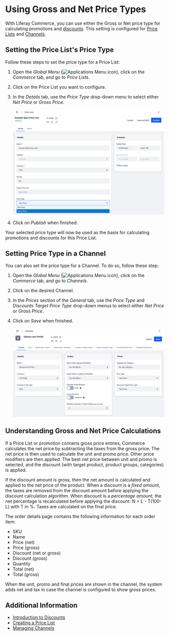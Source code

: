# Using Gross and Net Price Types

With Liferay Commerce, you can use either the Gross or Net price type for calculating promotions and [discounts](../../promoting-products/introduction-to-discounts.md). This setting is configured for [Price Lists](../managing-price/creating-a-price-list.md) and [Channels](../../starting-a-store/channels/introduction-to-channels.md).

## Setting the Price List's Price Type

Follow these steps to set the price type for a Price List:

1. Open the *Global Menu* (![Applications Menu icon](../../images/icon-applications-menu.png)), click on the *Commerce* tab, and go to *Price Lists*.

1. Click on the Price List you want to configure.

1. In the *Details* tab, use the *Price Type* drop-down menu to select either *Net Price* or *Gross Price*.

    ![Select either Gross or Net Price.](./setting-gross-and-net-price/images/01.png)

1. Click on *Publish* when finished.

Your selected price type will now be used as the basis for calculating promotions and discounts for this Price List.

## Setting Price Type in a Channel

You can also set the price type for a Channel. To do so, follow these step:

1. Open the *Global Menu* (![Applications Menu icon](../../images/icon-applications-menu.png)), click on the *Commerce* tab, and go to *Channels*.

1. Click on the desired Channel.

1. In the *Prices* section of the *General* tab, use the *Price Type* and *Discounts Target Price Type* drop-down menus to select either *Net Price* or *Gross Price*.

1. Click on *Save* when finished.

    ![Select the desired price types, and click on Save when finished.](./setting-gross-and-net-price/images/03.png)

## Understanding Gross and Net Price Calculations

If a Price List or promotion contains gross price entries, Commerce calculates the net price by subtracting the taxes from the gross price. The net price is then used to calculate the unit and promo price. Other price modifiers are then applied. The best net price between unit and promo is selected, and the discount (with target product, product groups, categories) is applied.

If the discount amount is gross, then the net amount is calculated and applied to the net price of the product. When a discount is a *fixed amount*, the taxes are removed from the discount amount before applying the discount calculation algorithm. When discount is a *percentage amount*, the net percentage is recalculated before applying the discount: N = L - T(100-L) with T in %. Taxes are calculated on the final price.

The order details page contains the following information for each order item:

* SKU
* Name
* Price (net)
* Price (gross)
* Discount (net or gross)
* Discount (gross)
* Quantity
* Total (net)
* Total (gross)

When the unit, promo and final prices are shown in the channel, the system adds net and tax in case the channel is configured to show gross prices.

## Additional Information

* [Introduction to Discounts](../../promoting-products/introduction-to-discounts.md)
* [Creating a Price List](./creating-a-price-list.md)
* [Managing Channels](../../starting-a-store/channels/managing-channels.md)

